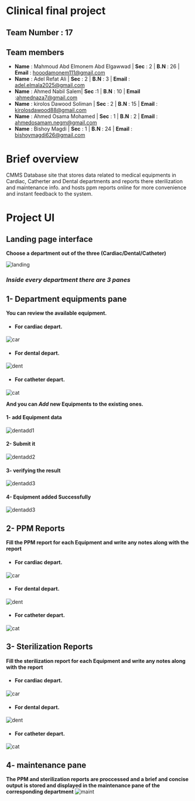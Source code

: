 # **Clinical final project**
## Team Number : **17**
## Team members

- **Name** : Mahmoud Abd Elmonem Abd Elgawwad | **Sec** : 2  | **B.N** : 26 | **Email** : hooodamonem111@gmail.com
- **Name** : Adel Refat Ali | **Sec** : 2 | **B.N** : 3 | **Email** : adel.elmala2025@gmail.com
- **Name** : Ahmed Nabil Salem| **Sec** :1 | **B.N** : 10 | **Email** :ahmednaza7@gmail.com 
- **Name** : kirolos Dawood Soliman | **Sec** : 2 | **B.N** : 15 | **Email** : kirolosdawood88@gmail.com
- **Name** : Ahmed Osama Mohamed | **Sec** : 1 | **B.N** : 2 | **Email** : ahmedosamam.negm@gmail.com
- **Name** : Bishoy Magdi | **Sec** : 1 | **B.N** : 24 | **Email** : bishoymagdi626@gmail.com

# Brief overview
CMMS Database site that stores data related to medical equipments in Cardiac, Catherter and Dental departments and reports there sterilization and maintenance info. and hosts ppm reports online for more convenience and instant feedback to the system.

# Project UI

## Landing page interface
**Choose a department out of the three (Cardiac/Dental/Catheter)**

![landing](./screenshots/homenew.png)
  
### _Inside every department there are 3 panes_
## 1- Department equipments pane
**You can review the available equipment.**

- #### For cardiac depart.
 ![car](./screenshots/cardiac.png)
- #### For dental depart.
 ![dent](./screenshots/dent.png)
 - #### For catheter depart.
 ![cat](./screenshots/cat.png)

**And you can _Add_ new Equipments to the existing ones.** 
#### 1- add Equipment data
![dentadd1](./screenshots/dentaddexample.png)
#### 2- Submit it
![dentadd2](./screenshots/dentaddexampleaddbutton.png)
#### 3- verifying the result
![dentadd3](./screenshots/dentaddsuccess.png)
#### 4- Equipment added Successfully
![dentadd3](./screenshots/dentaddedinwebapp.png)


 
 
 
 
 ## 2- PPM Reports
 **Fill the PPM report for each Equipment and write any notes along with the report**
 - #### For cardiac depart.
 ![car](./screenshots/cardiacppm.png)
- #### For dental depart.
 ![dent](./screenshots/addmainrep.png)
 - #### For catheter depart.
 ![cat](./screenshots/catppm.png)

 ## 3- Sterilization Reports
 **Fill the  sterilization report for each Equipment and write any notes along with the report**
 - #### For cardiac depart.
 ![car](./screenshots/cardiacster.png)
- #### For dental depart.
 ![dent](./screenshots/dentster.png)
 - #### For catheter depart.
 ![cat](./screenshots/catster.png)

 ## 4- maintenance pane 
 **The PPM and sterilization reports are proccessed and a brief and concise output is stored and displayed in the maintenance pane of the corresponding department**
 ![maint](./screenshots/maindentreport.png)